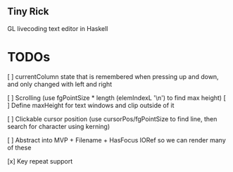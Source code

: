 ## Tiny Rick

GL livecoding text editor in Haskell

# TODOs

[ ] currentColumn state that is remembered when pressing up and down, and only changed with left and right

[ ] Scrolling (use fgPointSize * length (elemIndexL '\n') to find max height)
  [ ] Define maxHeight for text windows and clip outside of it

[ ] Clickable cursor position (use cursorPos/fgPointSize to find line, then search for character using kerning)

[ ] Abstract into MVP + Filename + HasFocus IORef so we can render many of these

[x] Key repeat support
